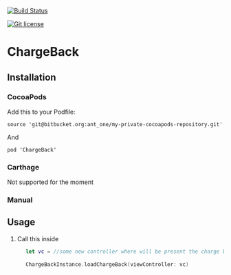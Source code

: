 [![Build Status](https://www.bitrise.io/app/e69001a14e898755.svg?token=0UQPNSuNc9fyaSw78Bfnzw&branch=master)](https://www.bitrise.io/app/e69001a14e898755)

[![Git license](https://img.shields.io/badge/license-MIT-lightgrey.svg)](https://raw.githubusercontent.com/ant_one/my-private-cocoapods-repository/src/master/LICENSE)


ChargeBack
=============

## Installation

### CocoaPods

Add this to your Podfile: 

`source 'git@bitbucket.org:ant_one/my-private-cocoapods-repository.git'`

And

`pod 'ChargeBack'`

### Carthage
Not supported for the moment

### Manual


## Usage

1. Call this inside
  ``` swift
  		let vc = //some new controller where will be present the charge back
  	
     	ChargeBackInstance.loadChargeBack(viewController: vc)
  ```
